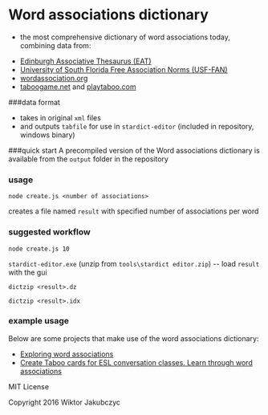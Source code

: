 # Word associations dictionary
- the most comprehensive dictionary of word associations today, combining data from:
 * [Edinburgh Associative Thesaurus (EAT)](http://www.eat.rl.ac.uk/)
 * [University of South Florida Free Association Norms (USF-FAN)](http://w3.usf.edu/FreeAssociation/)
 * [wordassociation.org](http://www.wordassociation.org/about/)
 * [taboogame.net](http://taboogame.net) and [playtaboo.com](http://www.playtaboo.com)

###data format
- takes in original ```xml``` files 
- and outputs ```tabfile``` for use in ```stardict-editor``` (included in repository, windows binary)

###quick start
A precompiled version of the Word associations dictionary is available from the ```output``` folder in the repository

### usage
```node create.js <number of associations>```

creates a file named ```result``` with specified number of associations per word

### suggested workflow
```node create.js 10```

```stardict-editor.exe``` (unzip from ```tools\stardict editor.zip```) -- load ```result``` with the gui

```dictzip <result>.dz```

```dictzip <result>.idx```

### example usage
Below are some projects that make use of the word associations dictionary:
- [Exploring word associations](http://monolithpl.github.io/word.associations/)
- [Create Taboo cards for ESL conversation classes. Learn through word associations](http://monolithpl.github.io/taboo-cards/)

MIT License

Copyright 2016 Wiktor Jakubczyc
